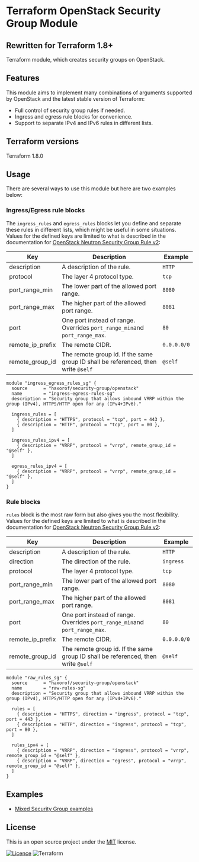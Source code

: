 # Terraform OpenStack Security Group Module
## Rewritten for Terraform 1.8+

Terraform module, which creates security groups on OpenStack.

## Features

This module aims to implement many combinations of arguments supported by OpenStack and the latest stable version of Terraform:

* Full control of security group rules if needed.
* Ingress and egress rule blocks for convenience.
* Support to separate IPv4 and IPv6 rules in different lists.

## Terraform versions

Terraform 1.8.0

## Usage

There are several ways to use this module but here are two examples below:

### Ingress/Egress rule blocks

The `ingress_rules` and `egress_rules` blocks let you define and separate these rules in different lists, which might be useful in some situations. Values for the defined keys are limited to what is described in the documentation for [OpenStack Neutron Security Group Rule v2](https://www.terraform.io/docs/providers/openstack/r/networking_secgroup_rule_v2.html):

| Key | Description | Example |
| --- | --- | ---|
| description | A description of the rule. | `HTTP` |
| protocol | The layer 4 protocol type. | `tcp` |
| port_range_min | The lower part of the allowed port range. | `8080` |
| port_range_max | The higher part of the allowed port range. | `8081` |
| port | One port instead of range. Overrides `port_range_min`and `port_range_max`. | `80` |
| remote_ip_prefix | The remote CIDR. | `0.0.0.0/0` |
| remote_group_id | The remote group id. If the same group ID shall be referenced, then write `@self` | `@self` |

```hcl
module "ingress_egress_rules_sg" {
  source      = "haxorof/security-group/openstack"
  name        = "ingress-egress-rules-sg"
  description = "Security group that allows inbound VRRP within the group (IPv4), HTTPS/HTTP open for any (IPv4+IPv6)."

  ingress_rules = [
    { description = "HTTPS", protocol = "tcp", port = 443 },
    { description = "HTTP", protocol = "tcp", port = 80 },
  ]

  ingress_rules_ipv4 = [
    { description = "VRRP", protocol = "vrrp", remote_group_id = "@self" },
  ]

  egress_rules_ipv4 = [
    { description = "VRRP", protocol = "vrrp", remote_group_id = "@self" },
  ]
}
```

### Rule blocks

`rules` block is the most raw form but also gives you the most flexibility. Values for the defined keys are limited to what is described in the documentation for [OpenStack Neutron Security Group Rule v2](https://www.terraform.io/docs/providers/openstack/r/networking_secgroup_rule_v2.html):

| Key | Description | Example |
| --- | --- | ---|
| description | A description of the rule. | `HTTP` |
| direction | The direction of the rule. | `ingress` |
| protocol | The layer 4 protocol type. | `tcp` |
| port_range_min | The lower part of the allowed port range. | `8080` |
| port_range_max | The higher part of the allowed port range. | `8081` |
| port | One port instead of range. Overrides `port_range_min`and `port_range_max`. | `80` |
| remote_ip_prefix | The remote CIDR. | `0.0.0.0/0` |
| remote_group_id | The remote group id. If the same group ID shall be referenced, then write `@self` | `@self` |

```hcl
module "raw_rules_sg" {
  source      = "haxorof/security-group/openstack"
  name        = "raw-rules-sg"
  description = "Security group that allows inbound VRRP within the group (IPv4), HTTPS/HTTP open for any (IPv4+IPv6)."

  rules = [
    { description = "HTTPS", direction = "ingress", protocol = "tcp", port = 443 },
    { description = "HTTP", direction = "ingress", protocol = "tcp", port = 80 },
  ]

  rules_ipv4 = [
    { description = "VRRP", direction = "ingress", protocol = "vrrp", remote_group_id = "@self" },
    { description = "VRRP", direction = "egress", protocol = "vrrp", remote_group_id = "@self" },
  ]
}
```

## Examples

* [Mixed Security Group examples](https://github.com/haxorof/terraform-openstack-security-group/blob/master/examples/mixed)

## License

This is an open source project under the [MIT](https://github.com/haxorof/terraform-openstack-security-group/blob/master/LICENSE) license.


[![Licence](https://img.shields.io/github/license/Ileriayo/markdown-badges?style=for-the-badge)](./LICENSE)
![Terraform](https://img.shields.io/badge/terraform-%235835CC.svg?style=for-the-badge&logo=terraform&logoColor=white)
